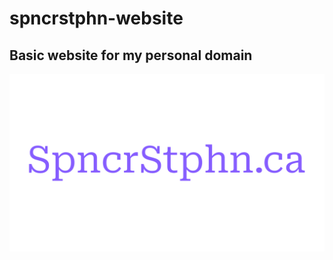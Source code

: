 # spncrstphn-website
## Basic website for my personal domain 

[![Logo](images/SpncrStphnTransparent.png)](https://spncrstphn.ca)
